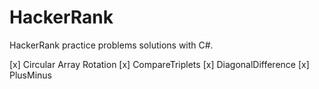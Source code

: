 # HackerRank
HackerRank practice problems solutions with C#. 

[x] Circular Array Rotation
[x] CompareTriplets
[x] DiagonalDifference
[x] PlusMinus
